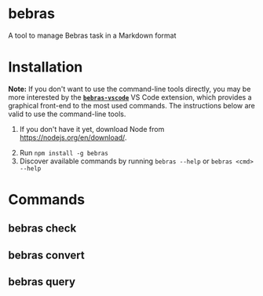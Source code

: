 # bebras

A tool to manage Bebras task in a Markdown format


# Installation

**Note:** If you don't want to use the command-line tools directly, you may be more interested by the [**`bebras-vscode`**](https://github.com/jppellet/bebras-vscode) VS Code extension, which provides a graphical front-end to the most used commands. The instructions below are valid to use the command-line tools.

  1. If you don't have it yet, download Node from <https://nodejs.org/en/download/>.
<!--      * On Windows, make sure to check the checkbox to install the additional compilation tools during the installation process -->
  2. Run `npm install -g bebras`
  3. Discover available commands by running `bebras --help` or `bebras <cmd> --help`


# Commands

## bebras check


## bebras convert


## bebras query

